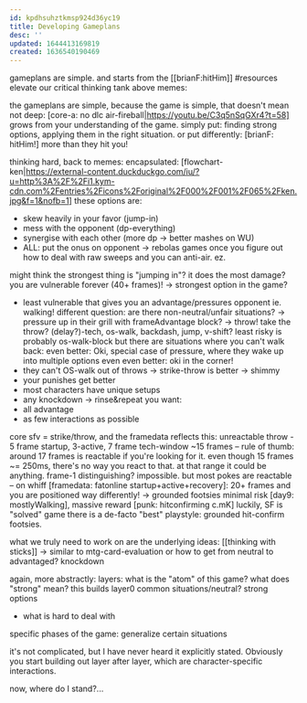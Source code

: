 ```yaml
---
id: kpdhsuhztkmsp924d36yc19
title: Developing Gameplans
desc: ''
updated: 1644413169819
created: 1636540190469
---
```


gameplans
are simple.
and starts from the [[brianF:hitHim]] #resources
elevate our critical thinking tank above memes:

the gameplans are simple, because the game is simple, that doesn't mean not deep:
[core-a: no dlc air-fireball|https://youtu.be/C3q5nSqGXr4?t=58]
grows from your understanding of the game.
simply put: finding strong options, applying them in the right situation.
or put differently:
[brianF: hitHim!] more than they hit you!

thinking hard, back to memes:
encapsulated: [flowchart-ken|https://external-content.duckduckgo.com/iu/?u=http%3A%2F%2Fi1.kym-cdn.com%2Fentries%2Ficons%2Foriginal%2F000%2F001%2F065%2Fken.jpg&f=1&nofb=1]
these options are:
- skew heavily in your favor (jump-in)
- mess with the opponent (dp-everything)
- synergise with each other (more dp -> better mashes on WU)
- ALL: put the onus on opponent
-> rebolas games
once you figure out how to deal with raw sweeps and you can anti-air. ez.

might think the strongest thing is "jumping in"?
it does the most damage?
you are vulnerable forever (40+ frames)!
-> strongest option in the game?
  - least vulnerable that gives you an advantage/pressures opponent
ie. walking!
different question: are there non-neutral/unfair situations?
-> pressure
up in their grill with frameAdvantage
block? -> throw!
take the throw?
(delay?)-tech, os-walk, backdash, jump, v-shift?
least risky is probably os-walk-block
but there are situations where you can't walk back:
even better: Oki, special case of pressure, where they wake up into multiple options
even even better: oki in the corner!
- they can't OS-walk out of throws -> strike-throw is better -> shimmy
- your punishes get better
- most characters have unique setups
- any knockdown -> rinse&repeat
you want:
- all advantage
- as few interactions as possible

core sfv = strike/throw, and the framedata reflects this:
unreactable throw - 5 frame startup, 3-active, 7 frame tech-window ~15 frames
– rule of thumb: around 17 frames is reactable if you're looking for it.
even though 15 frames ~= 250ms, there's no way you react to that.
at that range it could be anything. frame-1 distinguishing? impossible.
but most pokes are reactable – on whiff
[framedata: fatonline startup+active+recovery]: 20+ frames
and you are positioned way differently!
-> grounded footsies
minimal risk [day9: mostlyWalking], massive reward [punk: hitconfirming c.mK]
luckily, SF is "solved" game
there is a de-facto "best" playstyle:
grounded hit-confirm footsies.

what we truly need to work on are the underlying ideas:
[[thinking with sticks]]
-> similar to mtg-card-evaluation
or how to get from neutral to advantaged?
knockdown

again, more abstractly:
layers:
what is the "atom" of this game?
what does "strong" mean?
this builds layer0
common situations/neutral?
  strong options
  - what is hard to deal with

specific phases of the game:
  generalize certain situations

it's not complicated, but I have never heard it explicitly stated.
Obviously you start building out layer after layer, which are character-specific interactions.

now, where do I stand?...
